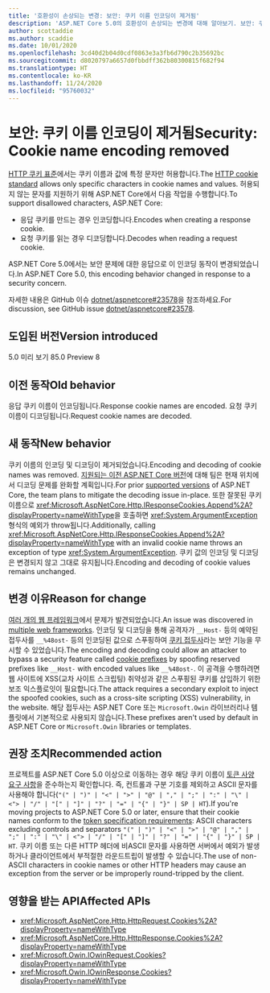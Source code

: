 ```yaml
---
title: '호환성이 손상되는 변경: 보안: 쿠키 이름 인코딩이 제거됨'
description: 'ASP.NET Core 5.0의 호환성이 손상되는 변경에 대해 알아보기. 보안: 쿠키 이름 인코딩이 제거됨'
author: scottaddie
ms.author: scaddie
ms.date: 10/01/2020
ms.openlocfilehash: 3cd40d2b04d0cdf0863e3a3fb6d790c2b35692bc
ms.sourcegitcommit: d8020797a6657d0fbbdff362b80300815f682f94
ms.translationtype: HT
ms.contentlocale: ko-KR
ms.lasthandoff: 11/24/2020
ms.locfileid: "95760032"
---
```

# <a name="security-cookie-name-encoding-removed"></a><span data-ttu-id="4c836-103">보안: 쿠키 이름 인코딩이 제거됨</span><span class="sxs-lookup"><span data-stu-id="4c836-103">Security: Cookie name encoding removed</span></span>

<span data-ttu-id="4c836-104">[HTTP 쿠키 표준](https://tools.ietf.org/html/rfc6265#section-4.1.1)에서는 쿠키 이름과 값에 특정 문자만 허용합니다.</span><span class="sxs-lookup"><span data-stu-id="4c836-104">The [HTTP cookie standard](https://tools.ietf.org/html/rfc6265#section-4.1.1) allows only specific characters in cookie names and values.</span></span> <span data-ttu-id="4c836-105">허용되지 않는 문자를 지원하기 위해 ASP.NET Core에서 다음 작업을 수행합니다.</span><span class="sxs-lookup"><span data-stu-id="4c836-105">To support disallowed characters, ASP.NET Core:</span></span>

* <span data-ttu-id="4c836-106">응답 쿠키를 만드는 경우 인코딩합니다.</span><span class="sxs-lookup"><span data-stu-id="4c836-106">Encodes when creating a response cookie.</span></span>
* <span data-ttu-id="4c836-107">요청 쿠키를 읽는 경우 디코딩합니다.</span><span class="sxs-lookup"><span data-stu-id="4c836-107">Decodes when reading a request cookie.</span></span>

<span data-ttu-id="4c836-108">ASP.NET Core 5.0에서는 보안 문제에 대한 응답으로 이 인코딩 동작이 변경되었습니다.</span><span class="sxs-lookup"><span data-stu-id="4c836-108">In ASP.NET Core 5.0, this encoding behavior changed in response to a security concern.</span></span>

<span data-ttu-id="4c836-109">자세한 내용은 GitHub 이슈 [dotnet/aspnetcore#23578](https://github.com/dotnet/aspnetcore/issues/23578)을 참조하세요.</span><span class="sxs-lookup"><span data-stu-id="4c836-109">For discussion, see GitHub issue [dotnet/aspnetcore#23578](https://github.com/dotnet/aspnetcore/issues/23578).</span></span>

## <a name="version-introduced"></a><span data-ttu-id="4c836-110">도입된 버전</span><span class="sxs-lookup"><span data-stu-id="4c836-110">Version introduced</span></span>

<span data-ttu-id="4c836-111">5.0 미리 보기 8</span><span class="sxs-lookup"><span data-stu-id="4c836-111">5.0 Preview 8</span></span>

## <a name="old-behavior"></a><span data-ttu-id="4c836-112">이전 동작</span><span class="sxs-lookup"><span data-stu-id="4c836-112">Old behavior</span></span>

<span data-ttu-id="4c836-113">응답 쿠키 이름이 인코딩됩니다.</span><span class="sxs-lookup"><span data-stu-id="4c836-113">Response cookie names are encoded.</span></span> <span data-ttu-id="4c836-114">요청 쿠키 이름이 디코딩됩니다.</span><span class="sxs-lookup"><span data-stu-id="4c836-114">Request cookie names are decoded.</span></span>

## <a name="new-behavior"></a><span data-ttu-id="4c836-115">새 동작</span><span class="sxs-lookup"><span data-stu-id="4c836-115">New behavior</span></span>

<span data-ttu-id="4c836-116">쿠키 이름의 인코딩 및 디코딩이 제거되었습니다.</span><span class="sxs-lookup"><span data-stu-id="4c836-116">Encoding and decoding of cookie names was removed.</span></span> <span data-ttu-id="4c836-117">[지원되는 이전 ASP.NET Core 버전](https://dotnet.microsoft.com/platform/support/policy/dotnet-core)에 대해 팀은 현재 위치에서 디코딩 문제를 완화할 계획입니다.</span><span class="sxs-lookup"><span data-stu-id="4c836-117">For prior [supported versions](https://dotnet.microsoft.com/platform/support/policy/dotnet-core) of ASP.NET Core, the team plans to mitigate the decoding issue in-place.</span></span> <span data-ttu-id="4c836-118">또한 잘못된 쿠키 이름으로 <xref:Microsoft.AspNetCore.Http.IResponseCookies.Append%2A?displayProperty=nameWithType>을 호출하면 <xref:System.ArgumentException> 형식의 예외가 throw됩니다.</span><span class="sxs-lookup"><span data-stu-id="4c836-118">Additionally, calling <xref:Microsoft.AspNetCore.Http.IResponseCookies.Append%2A?displayProperty=nameWithType> with an invalid cookie name throws an exception of type <xref:System.ArgumentException>.</span></span> <span data-ttu-id="4c836-119">쿠키 값의 인코딩 및 디코딩은 변경되지 않고 그대로 유지됩니다.</span><span class="sxs-lookup"><span data-stu-id="4c836-119">Encoding and decoding of cookie values remains unchanged.</span></span>

## <a name="reason-for-change"></a><span data-ttu-id="4c836-120">변경 이유</span><span class="sxs-lookup"><span data-stu-id="4c836-120">Reason for change</span></span>

<span data-ttu-id="4c836-121">[여러 개의 웹 프레임워크](https://github.com/advisories/GHSA-j6w9-fv6q-3q52)에서 문제가 발견되었습니다.</span><span class="sxs-lookup"><span data-stu-id="4c836-121">An issue was discovered in [multiple web frameworks](https://github.com/advisories/GHSA-j6w9-fv6q-3q52).</span></span> <span data-ttu-id="4c836-122">인코딩 및 디코딩을 통해 공격자가 `__Host-` 등의 예약된 접두사를 `__%48ost-` 등의 인코딩된 값으로 스푸핑하여 [쿠키 접두사](https://tools.ietf.org/html/draft-ietf-httpbis-cookie-prefixes-00)라는 보안 기능을 무시할 수 있었습니다.</span><span class="sxs-lookup"><span data-stu-id="4c836-122">The encoding and decoding could allow an attacker to bypass a security feature called [cookie prefixes](https://tools.ietf.org/html/draft-ietf-httpbis-cookie-prefixes-00) by spoofing reserved prefixes like `__Host-` with encoded values like `__%48ost-`.</span></span> <span data-ttu-id="4c836-123">이 공격을 수행하려면 웹 사이트에 XSS(교차 사이트 스크립팅) 취약성과 같은 스푸핑된 쿠키를 삽입하기 위한 보조 익스플로잇이 필요합니다.</span><span class="sxs-lookup"><span data-stu-id="4c836-123">The attack requires a secondary exploit to inject the spoofed cookies, such as a cross-site scripting (XSS) vulnerability, in the website.</span></span> <span data-ttu-id="4c836-124">해당 접두사는 ASP.NET Core 또는 `Microsoft.Owin` 라이브러리나 템플릿에서 기본적으로 사용되지 않습니다.</span><span class="sxs-lookup"><span data-stu-id="4c836-124">These prefixes aren't used by default in ASP.NET Core or `Microsoft.Owin` libraries or templates.</span></span>

## <a name="recommended-action"></a><span data-ttu-id="4c836-125">권장 조치</span><span class="sxs-lookup"><span data-stu-id="4c836-125">Recommended action</span></span>

<span data-ttu-id="4c836-126">프로젝트를 ASP.NET Core 5.0 이상으로 이동하는 경우 해당 쿠키 이름이 [토큰 사양 요구 사항](https://tools.ietf.org/html/rfc2616#section-2.2)을 준수하는지 확인합니다. 즉, 컨트롤과 구분 기호를 제외하고 ASCII 문자를 사용해야 합니다(`"(" | ")" | "<" | ">" | "@" | "," | ";" | ":" | "\" | <"> | "/" | "[" | "]" | "?" | "=" | "{" | "}" | SP | HT`).</span><span class="sxs-lookup"><span data-stu-id="4c836-126">If you're moving projects to ASP.NET Core 5.0 or later, ensure that their cookie names conform to the [token specification requirements](https://tools.ietf.org/html/rfc2616#section-2.2): ASCII characters excluding controls and separators `"(" | ")" | "<" | ">" | "@" | "," | ";" | ":" | "\" | <"> | "/" | "[" | "]" | "?" | "=" | "{" | "}" | SP | HT`.</span></span> <span data-ttu-id="4c836-127">쿠키 이름 또는 다른 HTTP 헤더에 비ASCII 문자를 사용하면 서버에서 예외가 발생하거나 클라이언트에서 부적절한 라운드트립이 발생할 수 있습니다.</span><span class="sxs-lookup"><span data-stu-id="4c836-127">The use of non-ASCII characters in cookie names or other HTTP headers may cause an exception from the server or be improperly round-tripped by the client.</span></span>

## <a name="affected-apis"></a><span data-ttu-id="4c836-128">영향을 받는 API</span><span class="sxs-lookup"><span data-stu-id="4c836-128">Affected APIs</span></span>

- <xref:Microsoft.AspNetCore.Http.HttpRequest.Cookies%2A?displayProperty=nameWithType>
- <xref:Microsoft.AspNetCore.Http.HttpResponse.Cookies%2A?displayProperty=nameWithType>
- <xref:Microsoft.Owin.IOwinRequest.Cookies?displayProperty=nameWithType>
- <xref:Microsoft.Owin.IOwinResponse.Cookies?displayProperty=nameWithType>

<!--

### Category

ASP.NET Core

### Affected APIs

- `Overload:Microsoft.AspNetCore.Http.HttpRequest.Cookies`
- `Overload:Microsoft.AspNetCore.Http.HttpResponse.Cookies`
- `P:Microsoft.Owin.IOwinRequest.Cookies`
- `P:Microsoft.Owin.IOwinResponse.Cookies`

-->
